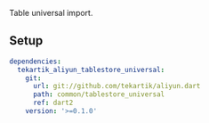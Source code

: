Table universal import.

## Setup

```yaml
dependencies:
  tekartik_aliyun_tablestore_universal:
    git:
      url: git://github.com/tekartik/aliyun.dart
      path: common/tablestore_universal
      ref: dart2
    version: '>=0.1.0'
```